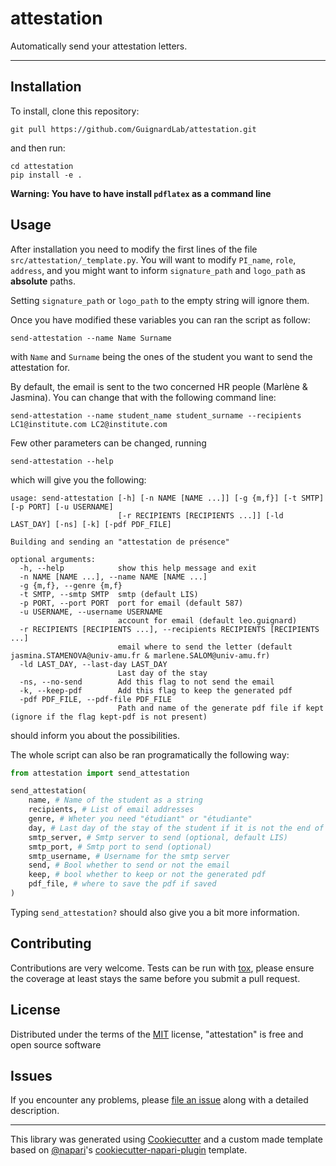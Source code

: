 # attestation

Automatically send your attestation letters.

----------------------------------

## Installation

To install, clone this repository:

```shell
git pull https://github.com/GuignardLab/attestation.git
```

and then run:

```shell
cd attestation
pip install -e .
```

**Warning: You have to have install `pdflatex` as a command line**

## Usage

After installation you need to modify the first lines of the file `src/attestation/_template.py`.
You will want to modify `PI_name`, `role`, `address`, and you might want to inform `signature_path` and `logo_path` as **absolute** paths.

Setting `signature_path` or `logo_path` to the empty string will ignore them.

Once you have modified these variables you can ran the script as follow:

```shell
send-attestation --name Name Surname
```

with `Name` and `Surname` being the ones of the student you want to send the attestation for.

By default, the email is sent to the two concerned HR people (Marlène & Jasmina).
You can change that with the following command line:

```shell
send-attestation --name student_name student_surname --recipients LC1@institute.com LC2@institute.com
```

Few other parameters can be changed, running 

```shell
send-attestation --help
```

which will give you the following:

```text
usage: send-attestation [-h] [-n NAME [NAME ...]] [-g {m,f}] [-t SMTP] [-p PORT] [-u USERNAME]
                        [-r RECIPIENTS [RECIPIENTS ...]] [-ld LAST_DAY] [-ns] [-k] [-pdf PDF_FILE]

Building and sending an "attestation de présence"

optional arguments:
  -h, --help            show this help message and exit
  -n NAME [NAME ...], --name NAME [NAME ...]
  -g {m,f}, --genre {m,f}
  -t SMTP, --smtp SMTP  smtp (default LIS)
  -p PORT, --port PORT  port for email (default 587)
  -u USERNAME, --username USERNAME
                        account for email (default leo.guignard)
  -r RECIPIENTS [RECIPIENTS ...], --recipients RECIPIENTS [RECIPIENTS ...]
                        email where to send the letter (default jasmina.STAMENOVA@univ-amu.fr & marlene.SALOM@univ-amu.fr)
  -ld LAST_DAY, --last-day LAST_DAY
                        Last day of the stay
  -ns, --no-send        Add this flag to not send the email
  -k, --keep-pdf        Add this flag to keep the generated pdf
  -pdf PDF_FILE, --pdf-file PDF_FILE
                        Path and name of the generate pdf file if kept (ignore if the flag kept-pdf is not present)
```

should inform you about the possibilities.

The whole script can also be ran programatically the following way:

```python
from attestation import send_attestation

send_attestation(
    name, # Name of the student as a string
    recipients, # List of email addresses
    genre, # Wheter you need "étudiant" or "étudiante"
    day, # Last day of the stay of the student if it is not the end of the month
    smtp_server, # Smtp server to send (optional, default LIS)
    smtp_port, # Smtp port to send (optional)
    smtp_username, # Username for the smtp server
    send, # Bool whether to send or not the email
    keep, # bool whether to keep or not the generated pdf
    pdf_file, # where to save the pdf if saved
)
```

Typing `send_attestation?` should also give you a bit more information.

## Contributing

Contributions are very welcome. Tests can be run with [tox], please ensure
the coverage at least stays the same before you submit a pull request.

## License

Distributed under the terms of the [MIT] license,
"attestation" is free and open source software

## Issues

If you encounter any problems, please [file an issue] along with a detailed description.

----------------------------------

This library was generated using [Cookiecutter] and a custom made template based on [@napari]'s [cookiecutter-napari-plugin] template.

[Cookiecutter]: https://github.com/audreyr/cookiecutter
[@napari]: https://github.com/napari
[MIT]: http://opensource.org/licenses/MIT
[cookiecutter-napari-plugin]: https://github.com/napari/cookiecutter-napari-plugin
[tox]: https://tox.readthedocs.io/en/latest/

[file an issue]: https://github.com/GuignardLab/attestation/issues
